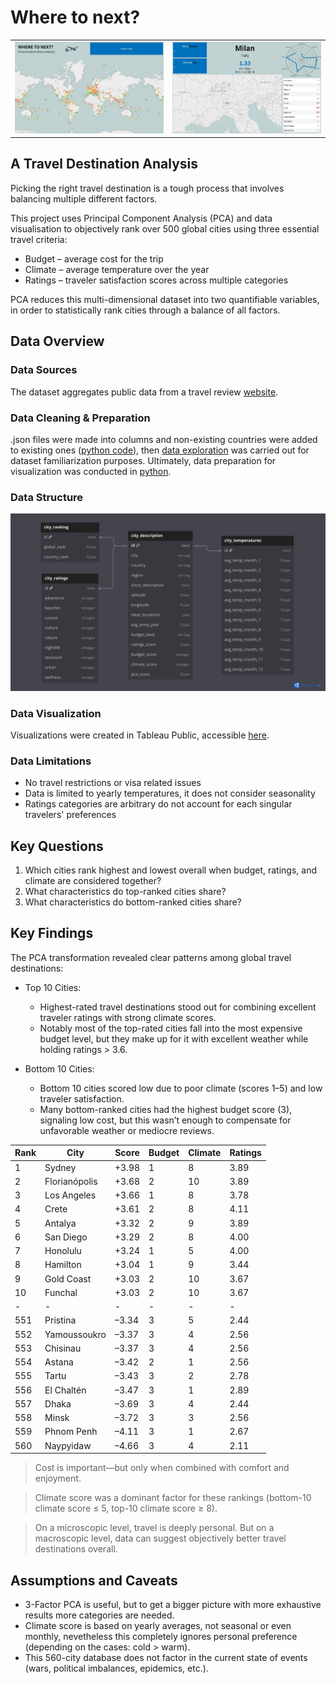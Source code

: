 # Where to next?

<table>
  <tr>
    <td><img src="pictures/intro.jpg" alt="intro" width="400"/></td>
    <td><img src="pictures/city_dashboard.jpg" alt="city dashboard" width="400"/></td>
  </tr>
</table>

## A Travel Destination Analysis

Picking the right travel destination is a tough process that involves balancing multiple different factors. 

This project uses Principal Component Analysis (PCA) and data visualisation to objectively rank over 500 global cities using three essential travel criteria:
- Budget – average cost for the trip
- Climate – average temperature over the year
- Ratings – traveler satisfaction scores across multiple categories

PCA reduces this multi-dimensional dataset into two quantifiable variables, in order to statistically rank cities through a balance of all factors. 


## Data Overview

### Data Sources

The dataset aggregates public data from a travel review [website](https://www.kaggle.com/datasets/furkanima/worldwide-travel-cities-ratings-and-climate).

### Data Cleaning & Preparation

.json files were made into columns and non-existing countries were added to existing ones ([python code](code/cities_cleaning.py)), then [data exploration](code/cities_exploration.ipynb) was carried out for dataset familiarization purposes. Ultimately, data preparation for visualization was conducted in [python](code/cities_preparation.py).

### Data Structure

  <img src="pictures/cities_db.jpg" alt="db_cities">



### Data Visualization

Visualizations were created in Tableau Public, accessible [here](https://public.tableau.com/app/profile/luca.stucchi/viz/travel_destinations_v2/Intro).

### Data Limitations
- No travel restrictions or visa related issues
- Data is limited to yearly temperatures, it does not consider seasonality
- Ratings categories are arbitrary do not account for each singular travelers' preferences


## Key Questions

1.	Which cities rank highest and lowest overall when budget, ratings, and climate are considered together?
2.	What characteristics do top-ranked cities share?
3.	What characteristics do bottom-ranked cities share?


## Key Findings

The PCA transformation revealed clear patterns among global travel destinations:
- Top 10 Cities:
	- Highest-rated travel destinations stood out for combining excellent traveler ratings with strong climate scores.
	- Notably most of the top-rated cities fall into the most expensive budget level, but they make up for it with excellent weather while holding ratings > 3.6.

- Bottom 10 Cities:
	- Bottom 10 cities scored low due to poor climate (scores 1–5) and low traveler satisfaction.
	- Many bottom-ranked cities had the highest budget score (3), signaling low cost, but this wasn’t enough to compensate for unfavorable weather or mediocre reviews.
 
| Rank | City             |   Score   | Budget        | Climate        | Ratings        |
|------|------------------|-----------|---------------|----------------|----------------|
| 1    | Sydney           | +3.98     | 1             | 8              | 3.89           |
| 2    | Florianópolis    | +3.68     | 2             | 10             | 3.89           |
| 3    | Los Angeles      | +3.66     | 1             | 8              | 3.78           |
| 4    | Crete            | +3.61     | 2             | 8              | 4.11           |
| 5    | Antalya          | +3.32     | 2             | 9              | 3.89           |
| 6    | San Diego        | +3.29     | 2             | 8              | 4.00           |
| 7    | Honolulu         | +3.24     | 1             | 5              | 4.00           |
| 8    | Hamilton         | +3.04     | 1             | 9              | 3.44           |
| 9    | Gold Coast       | +3.03     | 2             | 10             | 3.67           |
| 10   | Funchal          | +3.03     | 2             | 10             | 3.67           |
| -    | -                | -         | -             | -              | -              |
| 551  | Pristina         | –3.34     | 3             | 5              | 2.44           |
| 552  | Yamoussoukro     | –3.37     | 3             | 4              | 2.56           |
| 553  | Chisinau         | –3.37     | 3             | 4              | 2.56           |
| 554  | Astana           | –3.42     | 2             | 1              | 2.56           |
| 555  | Tartu            | –3.43     | 3             | 2              | 2.78           |
| 556  | El Chaltén       | –3.47     | 3             | 1              | 2.89           |
| 557  | Dhaka            | –3.69     | 3             | 4              | 2.44           |
| 558  | Minsk            | –3.72     | 3             | 3              | 2.56           |
| 559  | Phnom Penh       | –4.11     | 3             | 1              | 2.67           |
| 560  | Naypyidaw        | –4.66     | 3             | 4              | 2.11           |

> Cost is important—but only when combined with comfort and enjoyment.

> Climate score was a dominant factor for these rankings (bottom-10 climate score ≤ 5, top-10 climate score ≥ 8).

> On a microscopic level, travel is deeply personal. But on a macroscopic level, data can suggest objectively better travel destinations overall.


## Assumptions and Caveats
- 3-Factor PCA is useful, but to get a bigger picture with more exhaustive results more categories are needed.
- Climate score is based on yearly averages, not seasonal or even monthly, nevetheless this completely ignores personal preference (depending on the cases: cold > warm).
- This 560-city database does not factor in the current state of events (wars, political imbalances, epidemics, etc.).
